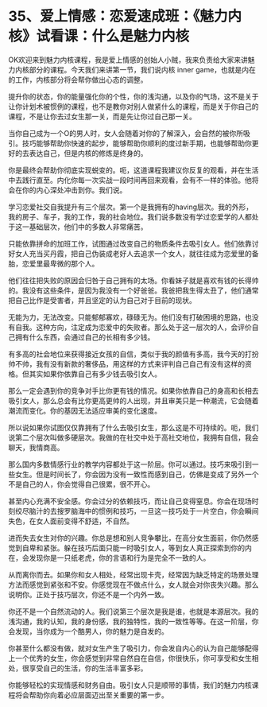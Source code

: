 # 35、爱上情感：恋爱速成班：《魅力内核》试看课：什么是魅力内核

OK欢迎来到魅力内核课程，我是爱上情感的创始人小贼，我来负责给大家来讲魅力内核部分的课程。今天我们来讲第一节，我们说内核 inner game，也就是内在的工作，内核部分将会帮你做出心态的调整。

提升你的状态，你的能量强化你的个性，你的浅沟通，以及你的气场，这不是关于让你计划术被惯例的课程，也不是教你对别人做紧什么的课程，而是关于你自己的课程，不是让你去过女生那一关，而是先让你过自己那一关。

当你自己成为一个O的男人时，女人会随着对你的了解深入，会自然的被你所吸引。技巧能够帮助你快速的起步，能够帮助你顺利的度过新手期，也能够帮助你更好的去表达自己，但是内核的修炼是终身的。

你是最终会帮助你彻底实现蜕变的。呃，这道课程我建议你反复的观看，并在生活中去践行直至。内化你每一次实战一段时间再回来观看，会有不一样的体验。他将会在你的内心深处冲击到你。我们说。

学习恋爱社交自我提升有三个层次。第一个是我拥有的having层次。我的外形，我的房子、车子，我的工作，我的社会地位。我们说多数没有学过恋爱学的人都处于这一基础层次，他们中的多数人非常痛苦。

只能依靠拼命的加班工作，试图通过改变自己的物质条件去吸引女人。他们依靠讨好女人充当买丹霞，把自己伪装成老好人去追求一个女人，就往往成为恋爱里的备胎，恋爱里最卑微的那个人。

他们往往把失败的原因会归咎于自己拥有的太场。你看妹子就是喜欢有钱的长得帅的。我没有这些条件，是因为我没有一个好爸爸。我爸把我生得太丑了，他们通常把自己比作是受害者，并且坚定的认为自己对于目前的现状。

无能为力，无法改变。只能郁郁寡欢，碌碌无为。他们没有打破困境的思路，也没有自我。这种方向，注定成为恋爱中的失败者。那么处于这一层次的人，会评价自己拥有什么东西，会通过自己的长相有多少钱。

有多高的社会地位来获得接近女孩的自信，类似于我的颜值有多高，我今天的打扮帅不帅，我有没有新款的奢侈品，用这样的方式来评判自己自己有没有这样的资格。但其实如果你依靠自己有多少钱去吸引女人。

那么一定会遇到你的竞争对手比你更有钱的情况。如果你依靠自己的身高和长相去吸引女人，那么总会有比你更高更帅的人出现，并且审美只是一种潮流，它会随着潮流而变化。你的基因无法适应审美的变化速度。

所以说如果你试图仅仅靠拥有了什么去吸引女生，那么这是不可持续的。呃，我们说第二个层次叫做多硬层次。我做的在社交中处于高社交地位，我拥有自信，我会聊天，我情商高。

那么国内多数情感行业的教学内容都处于这一阶层。你可以通过。技巧来吸引到一些女生。但是时间长了，你会因为没有一致性而感到自己，仿佛是变成了另外一个不是自己的人，你会觉得自己很累，很不开心。

甚至内心充满不安全感。你会过分的依赖技巧，而让自己变得窒息。你会在现场时刻绞尽脑汁的去搜罗脑海中的惯例和技巧，一旦这一技巧处于一片空白，你会瞬间失色，在女人面前变得不舒适，不自然。

进而失去女生对你的兴趣。你总是想和别人竞争攀比，在高分女生面前，你仍然感觉到自卑和紧张。躲在技巧后面只能一时吸引女人，等到女人真正探索到你的内在，会发现你是一只纸老虎，你的言语和行为是完全不一致的人。

从而离你而去。如果你和女人相处，经常出现卡壳，经常因为缺乏特定的场景处理方法而感觉到紧张和不安。你感觉现在不做点什么，女人就会对你丧失兴趣。那么说明你。正处于技巧层次，你还不是一个内外一致。

你还不是一个自然流动的人。我们说第三个层次是我是谁，也就是本源层次。我的浅沟通，我的认知，我的身份感，我的独特性，我的一致性等等。在这一阶层，你会发现，当你成为一个酷男人，你的魅力是自发的。

你甚至什么都没有做，就对女生产生了吸引力，你会发自内心的认为自己能够配得上一个优秀的女生，你会感觉到非常自然自在自信，你很快乐，你可享受和女生相处，很享受自己的生活，你的生活丰富多彩。

你能够轻松的实现情感和财务自由。吸引女人只是顺带的事情，我们的魅力内核课程将会帮助你向着必应层面迈出至关重要的第一步。

